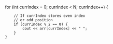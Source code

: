  for (int currIndex = 0;
         currIndex < N; currIndex++) {
 
        // If currIndex stores even index
        // or odd position
        if (currIndex % 2 == 0) {
            cout << arr[currIndex] << " ";
        }
    }
